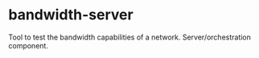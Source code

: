 # bandwidth-server

Tool to test the bandwidth capabilities of a network. Server/orchestration component.